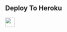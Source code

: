 

## Deploy To Heroku

<a href="https://heroku.com/deploy?template=https://github.com/Abhaybaby/Ftxt">
     <img height="30px" src="https://img.shields.io/badge/Deploy%20To%20Heroku-blueviolet?style=for-the-badge&logo=heroku">
  </a>
